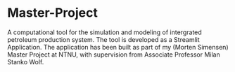 # Master-Project
A computational tool for the simulation and modeling of intergrated petroleum production system.  The tool is developed as a Streamlit Application. The application has been built as part of my (Morten Simensen) Master Project at NTNU, with supervision from Associate Professor Milan Stanko Wolf. 
